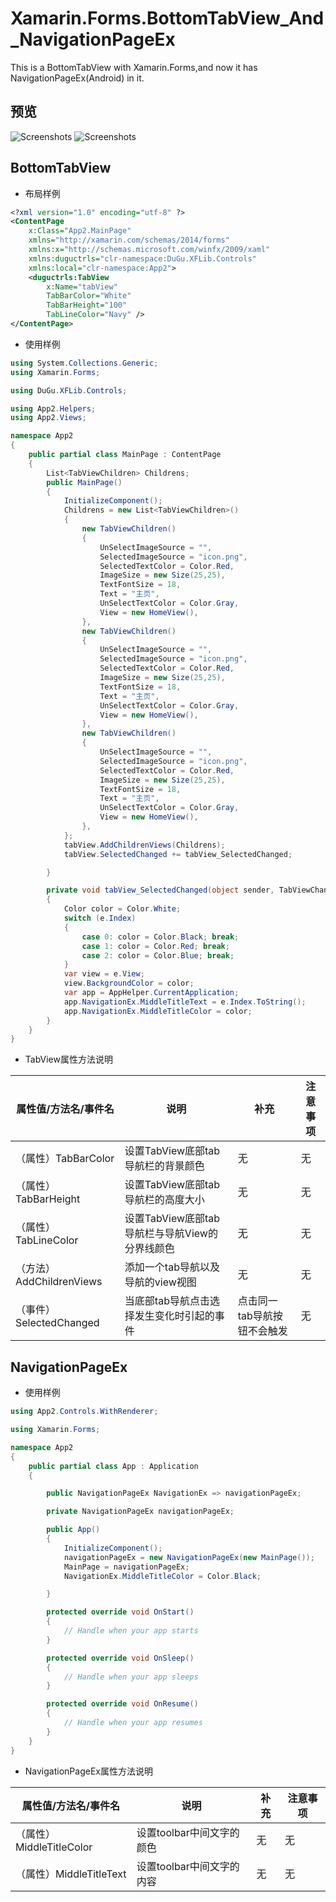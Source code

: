 # Xamarin.Forms.BottomTabView_And_NavigationPageEx
This is a BottomTabView with Xamarin.Forms,and now it has NavigationPageEx(Android) in it.

## 预览
![Screenshots](https://github.com/Peefy/Xamarin.Forms.BottomTabView/tree/master/screenshots/tab1.png)
![Screenshots](https://github.com/Peefy/Xamarin.Forms.BottomTabView/tree/master/screenshots/tab2.png)

## BottomTabView
- 布局样例
```xml
<?xml version="1.0" encoding="utf-8" ?>
<ContentPage
    x:Class="App2.MainPage"
    xmlns="http://xamarin.com/schemas/2014/forms"
    xmlns:x="http://schemas.microsoft.com/winfx/2009/xaml"
    xmlns:duguctrls="clr-namespace:DuGu.XFLib.Controls"
    xmlns:local="clr-namespace:App2">
    <duguctrls:TabView
        x:Name="tabView"
        TabBarColor="White"
        TabBarHeight="100"
        TabLineColor="Navy" />
</ContentPage>
```
- 使用样例
```c#
using System.Collections.Generic;
using Xamarin.Forms;

using DuGu.XFLib.Controls;

using App2.Helpers;
using App2.Views;

namespace App2
{
    public partial class MainPage : ContentPage
    {
        List<TabViewChildren> Childrens;
        public MainPage()
        {
            InitializeComponent();
            Childrens = new List<TabViewChildren>()
            {
                new TabViewChildren()
                {
                    UnSelectImageSource = "",
                    SelectedImageSource = "icon.png",
                    SelectedTextColor = Color.Red,
                    ImageSize = new Size(25,25),
                    TextFontSize = 18,
                    Text = "主页",
                    UnSelectTextColor = Color.Gray,
                    View = new HomeView(),
                },
                new TabViewChildren()
                {
                    UnSelectImageSource = "",
                    SelectedImageSource = "icon.png",
                    SelectedTextColor = Color.Red,
                    ImageSize = new Size(25,25),
                    TextFontSize = 18,
                    Text = "主页",
                    UnSelectTextColor = Color.Gray,
                    View = new HomeView(),
                },
                new TabViewChildren()
                {
                    UnSelectImageSource = "",
                    SelectedImageSource = "icon.png",
                    SelectedTextColor = Color.Red,
                    ImageSize = new Size(25,25),
                    TextFontSize = 18,
                    Text = "主页",
                    UnSelectTextColor = Color.Gray,
                    View = new HomeView(),
                },
            };
            tabView.AddChildrenViews(Childrens);
            tabView.SelectedChanged += tabView_SelectedChanged;

        }

        private void tabView_SelectedChanged(object sender, TabViewChangedEventArgs e)
        {
            Color color = Color.White;
            switch (e.Index)
            {
                case 0: color = Color.Black; break;
                case 1: color = Color.Red; break;
                case 2: color = Color.Blue; break;
            }
            var view = e.View;
            view.BackgroundColor = color;
            var app = AppHelper.CurrentApplication;
            app.NavigationEx.MiddleTitleText = e.Index.ToString();
            app.NavigationEx.MiddleTitleColor = color;
        }
    }
}
```
- TabView属性方法说明

属性值/方法名/事件名|说明|补充|注意事项
---|---|---|---
（属性）TabBarColor|设置TabView底部tab导航栏的背景颜色|无|无
（属性）TabBarHeight|设置TabView底部tab导航栏的高度大小|无|无
（属性）TabLineColor|设置TabView底部tab导航栏与导航View的分界线颜色|无|无
（方法）AddChildrenViews|添加一个tab导航以及导航的view视图|无|无
（事件）SelectedChanged|当底部tab导航点击选择发生变化时引起的事件|点击同一tab导航按钮不会触发|无

## NavigationPageEx
- 使用样例
```c#
using App2.Controls.WithRenderer;

using Xamarin.Forms;

namespace App2
{
    public partial class App : Application
    {

        public NavigationPageEx NavigationEx => navigationPageEx;

        private NavigationPageEx navigationPageEx; 

        public App()
        {
            InitializeComponent();
            navigationPageEx = new NavigationPageEx(new MainPage());
            MainPage = navigationPageEx;
            NavigationEx.MiddleTitleColor = Color.Black;

        }

        protected override void OnStart()
        {
            // Handle when your app starts
        }

        protected override void OnSleep()
        {
            // Handle when your app sleeps
        }

        protected override void OnResume()
        {
            // Handle when your app resumes
        }
    }
}
```
- NavigationPageEx属性方法说明

属性值/方法名/事件名|说明|补充|注意事项
---|---|---|---
（属性）MiddleTitleColor|设置toolbar中间文字的颜色|无|无
（属性）MiddleTitleText|设置toolbar中间文字的内容|无|无
